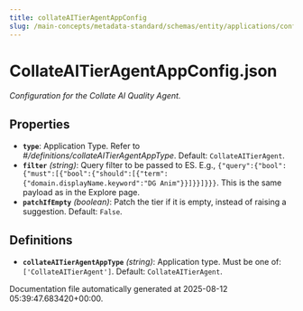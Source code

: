 ```yaml
---
title: collateAITierAgentAppConfig
slug: /main-concepts/metadata-standard/schemas/entity/applications/configuration/internal/collateaitieragentappconfig
---
```


# CollateAITierAgentAppConfig.json

*Configuration for the Collate AI Quality Agent.*

## Properties

- **`type`**: Application Type. Refer to *#/definitions/collateAITierAgentAppType*. Default: `CollateAITierAgent`.
- **`filter`** *(string)*: Query filter to be passed to ES. E.g., `{"query":{"bool":{"must":[{"bool":{"should":[{"term":{"domain.displayName.keyword":"DG Anim"}}]}}]}}}`. This is the same payload as in the Explore page.
- **`patchIfEmpty`** *(boolean)*: Patch the tier if it is empty, instead of raising a suggestion. Default: `False`.
## Definitions

- **`collateAITierAgentAppType`** *(string)*: Application type. Must be one of: `['CollateAITierAgent']`. Default: `CollateAITierAgent`.


Documentation file automatically generated at 2025-08-12 05:39:47.683420+00:00.
